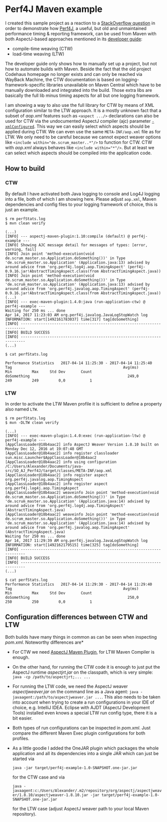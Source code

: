 # Perf4J Maven example

I created this sample project as a reaction to a [StackOverflow question](http://stackoverflow.com/q/43377648/1082681)
in order to demonstrate how [Perf4J](https://github.com/perf4j/perf4j), a useful, but old and unmaintained performance
timing & reporting framework, can be used from Maven with both AspectJ-based approaches mentioned in its
[developer guide](https://web.archive.org/web/20150508124059/http://perf4j.codehaus.org/devguide.html):
  * compile-time weaving (CTW)
  * load-time weaving (LTW)

The developer guide only shows how to manually set up a project, but not how to automate builds with Maven. Beside the
fact that the old project Codehaus homepage no longer exists and can only be reached via WayBack Machine, the CTW
documentation is based on logging-framework-specific libraries unavailable on Maven Central which have to be manually
downloaded and integrated into the build. Those extra libs are basically the full lib minus timing aspects for all but
one logging framework.

I am showing a way to also use the full library for CTW by means of XML configuration similar to the LTW approach. It
is a mostly unknown fact that a subset of _aop.xml_ features such as `<aspect .../>` declarations can also be used for
CTW via the undocumented AspectJ compiler (ajc) parameter
[`-xmlConfigured`](https://bugs.eclipse.org/bugs/show_bug.cgi?id=455014). This way we can easily select which aspects
should be applied during CTW. We can even use the same `META-INF/aop.xml` file as for LTW. We only need to be careful
because we cannot expect weaver options like `<include within="de.scrum_master..*"/>` to function for CTW. CTW with
_aop.xml_ always behaves like `<include within="*"/>`. But at least we can select which aspects should be compiled into
the application code.

## How to build

### CTW

By default I have activated both Java logging to console and Log4J logging into a file, both of which I am showing
here. Please adjust `aop.xml`, Maven dependencies and config files to your logging framework of choice, this is just
an example.

    $ rm perfStats.log
    $ mvn clean verify

    (...)
    [INFO] --- aspectj-maven-plugin:1.10:compile (default) @ perf4j-example ---
    [INFO] Showing AJC message detail for messages of types: [error, warning, fail]
    [INFO] Join point 'method-execution(void de.scrum_master.so.Application.doSomething())' in Type 'de.scrum_master.so.Application' (Application.java:13) advised by around advice from 'org.perf4j.log4j.aop.TimingAspect' (perf4j-0.9.16.jar!AbstractTimingAspect.class(from AbstractTimingAspect.java))
    [INFO] Join point 'method-execution(void de.scrum_master.so.Application.doSomething())' in Type 'de.scrum_master.so.Application' (Application.java:13) advised by around advice from 'org.perf4j.javalog.aop.TimingAspect' (perf4j-0.9.16.jar!AbstractTimingAspect.class(from AbstractTimingAspect.java))
    (...)
    [INFO] --- exec-maven-plugin:1.4.0:java (run-application-ctw) @ perf4j-example ---
    Waiting for 250 ms ... done
    Apr 14, 2017 11:23:03 AM org.perf4j.javalog.JavaLogStopWatch log
    INFORMATION: start[1492161783037] time[317] tag[doSomething]
    [INFO] ------------------------------------------------------------------------
    [INFO] BUILD SUCCESS
    [INFO] ------------------------------------------------------------------------
    (...)

    $ cat perfStats.log

    Performance Statistics   2017-04-14 11:25:30 - 2017-04-14 11:25:40
    Tag                                                  Avg(ms)         Min         Max     Std Dev       Count
    doSomething                                            249,0         249         249         0,0           1

### LTW

In order to activate the LTW Maven profile it is sufficient to define a property also named `LTW`.

    $ rm perfStats.log
    $ mvn -DLTW clean verify

    (...)
    [INFO] --- exec-maven-plugin:1.4.0:exec (run-application-ltw) @ perf4j-example ---
    [AppClassLoader@18b4aac2] info AspectJ Weaver Version 1.8.10 built on Monday Dec 12, 2016 at 19:07:48 GMT
    [AppClassLoader@18b4aac2] info register classloader sun.misc.Launcher$AppClassLoader@18b4aac2
    [AppClassLoader@18b4aac2] info using configuration /C:/Users/Alexander/Documents/java-src/SO_AJ_Perf4J/target/classes/META-INF/aop.xml
    [AppClassLoader@18b4aac2] info register aspect org.perf4j.javalog.aop.TimingAspect
    [AppClassLoader@18b4aac2] info register aspect org.perf4j.log4j.aop.TimingAspect
    [AppClassLoader@18b4aac2] weaveinfo Join point 'method-execution(void de.scrum_master.so.Application.doSomething())' in Type 'de.scrum_master.so.Application' (Application.java:14) advised by around advice from 'org.perf4j.log4j.aop.TimingAspect' (AbstractTimingAspect.java)
    [AppClassLoader@18b4aac2] weaveinfo Join point 'method-execution(void de.scrum_master.so.Application.doSomething())' in Type 'de.scrum_master.so.Application' (Application.java:14) advised by around advice from 'org.perf4j.javalog.aop.TimingAspect' (AbstractTimingAspect.java)
    Waiting for 250 ms ... done
    Apr 14, 2017 11:29:39 AM org.perf4j.javalog.JavaLogStopWatch log
    INFORMATION: start[1492162179515] time[325] tag[doSomething]
    [INFO] ------------------------------------------------------------------------
    [INFO] BUILD SUCCESS
    [INFO] ------------------------------------------------------------------------
    (...)

    $ cat perfStats.log
    Performance Statistics   2017-04-14 11:29:30 - 2017-04-14 11:29:40
    Tag                                                  Avg(ms)         Min         Max     Std Dev       Count
    doSomething                                            250,0         250         250         0,0           1

## Configuration differences between CTW and LTW

Both builds have many things in common as can be seen when inspecting _pom.xml_. Noteworthy differences are*
  * For CTW we need [AspectJ Maven Plugin](http://www.mojohaus.org/aspectj-maven-plugin/index.html), for LTW
    Maven Compiler is enough.
  * On the other hand, for running the CTW code it is enough to just put the AspectJ runtime _aspectjrt.jar_ on the
    classpath, which is very simple: `java -cp /path/to/aspectjrt;... ...`
  * For running the LTW code, we need the AspectJ weaver _aspectjweaver.jar_ on the command line as a Java agent:
    `java -javaagent:/path/to/aspectjweaver.jar ...`. This also needs to be taken into account when trying to create a
    run configurations in your IDE of choice, e.g. IntelliJ IDEA. Eclipse with AJDT (AspectJ Development Tools)
    installed even knows a special LTW run config type, there it is a bit easier.
  * Both types of run configurations can be inspected in _pom.xml_. Just compare the different Maven Exec plugin
    configurations for both profiles.
  * As a little goodie I added the OneJAR plugin which packages the whole application and all its dependencies into a
    single JAR which can just be started via
    
    `java -jar target/perf4j-example-1.0-SNAPSHOT.one-jar.jar`
    
    for the CTW case and via
    
    `java -javaagent:c:/Users/Alexander/.m2/repository/org/aspectj/aspectjweaver/1.8.10/aspectjweaver-1.8.10.jar -jar target/perf4j-example-1.0-SNAPSHOT.one-jar.jar`
    
    for the LTW case (adjust AspectJ weaver path to your local Maven repository).

